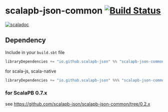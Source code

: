 # scalapb-json-common [![Build Status](https://travis-ci.org/scalapb-json/scalapb-json-common.svg?branch=master)](https://travis-ci.org/scalapb-json/scalapb-json-common)
[![scaladoc](https://javadoc-badge.appspot.com/io.github.scalapb-json/scalapb-json-common_2.12.svg?label=scaladoc)](https://javadoc-badge.appspot.com/io.github.scalapb-json/scalapb-json-common_2.12/scalapb_json/index.html?javadocio=true)

## Dependency

Include in your `build.sbt` file

```scala
libraryDependencies += "io.github.scalapb-json" %% "scalapb-json-common" % "0.3.0"
```

for scala-js, scala-native

```scala
libraryDependencies += "io.github.scalapb-json" %%% "scalapb-json-common" % "0.3.0"
```

### for ScalaPB 0.7.x

see https://github.com/scalapb-json/scalapb-json-common/tree/0.2.x

